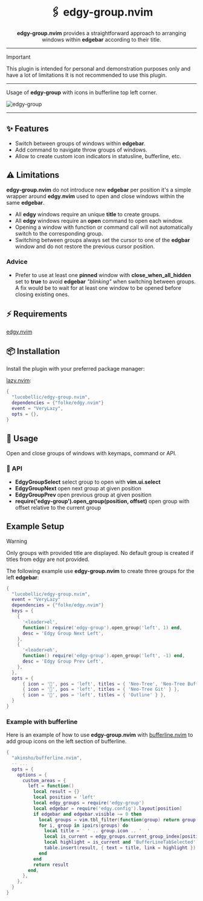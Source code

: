 <h1 align="center">
  🖇️ edgy-group.nvim
</h1>

<p align="center"><b>edgy-group.nvim</b> provides a straightforward approach to arranging windows within <b>edgebar</b> according to their title.</p>

---

> [!IMPORTANT]
> This plugin is intended for personal and demonstration purposes only and have a lot of limitations
> It is not recommended to use this plugin.

---

Usage of **edgy-group** with icons in bufferline top left corner.

![edgy-group](https://github.com/lucobellic/edgy-group.nvim/assets/6067072/a47a6e7f-17fb-4f2a-8116-904c89fa8da3)

---

## ✨ Features

- Switch between groups of windows within **edgebar**.
- Add command to navigate throw groups of windows.
- Allow to create custom icon indicators in statusline, bufferline, etc.

## ⚠️ Limitations

**edgy-group.nvim** do not introduce new **edgebar** per position it's a simple wrapper around **edgy.nvim** used to open and close windows within the same **edgebar**.

- All **edgy** windows require an unique **title** to create groups.
- All **edgy** windows require an **open** command to open each window.
- Opening a window with function or command call will not automatically switch to the corresponding group.
- Switching between groups always set the cursor to one of the **edgbar** window and do not restore the previous cursor position.

### Advice

- Prefer to use at least one **pinned** window with **close_when_all_hidden** set to **true** to avoid **edgebar** _"blinking"_ when switching between groups.
  A fix would be to wait for at least one window to be opened before closing existing ones.

## ⚡️ Requirements

[edgy.nvim](https://github.com/folke/edgy.nvim)

## 📦️ Installation

Install the plugin with your preferred package manager:

[lazy.nvim]("https://github.com/folke/lazy.nvim"):

```lua
{
  "lucobellic/edgy-group.nvim",
  dependencies = {"folke/edgy.nvim"}
  event = "VeryLazy",
  opts = {},
}
```

## 🚀️ Usage

Open and close groups of windows with keymaps, command or API.

### 🔌 API

- **EdgyGroupSelect** select group to open with **vim.ui.select**
- **EdgyGroupNext <pos>** open next group at given position
- **EdgyGroupPrev <pos>** open previous group at given position
- **require('edgy-group').open_group(position, offset)** open group with offset relative to the current group

## Example Setup

> [!WARNING]
> Only groups with provided title are displayed.
> No default group is created if titles from edgy are not provided.

The following example use **edgy-group.nvim** to create three groups for the left **edgebar**:

```lua
{
  "lucobellic/edgy-group.nvim",
  event = "VeryLazy"
  dependencies = {"folke/edgy.nvim"}
  keys = {
    {
      '<leader>el',
      function() require('edgy-group').open_group('left', 1) end,
      desc = 'Edgy Group Next Left',
    },
    {
      '<leader>eh',
      function() require('edgy-group').open_group('left', -1) end,
      desc = 'Edgy Group Prev Left',
    },
  },
  opts = {
      { icon = '', pos = 'left', titles = { 'Neo-Tree', 'Neo-Tree Buffers' } },
      { icon = '', pos = 'left', titles = { 'Neo-Tree Git' } },
      { icon = '', pos = 'left', titles = { 'Outline' } },
  }
}
```

### Example with bufferline

Here is an example of how to use **edgy-group.nvim** with [bufferline.nvim](https://github.com/akinsho/bufferline.nvim) to add group icons on the left section of bufferline.

```lua
{
  "akinsho/bufferline.nvim",
  -- ...
  opts = {
    options = {
      custom_areas = {
        left = function()
          local result = {}
          local position = 'left'
          local edgy_groups = require('edgy-group')
          local edgebar = require('edgy.config').layout[position]
          if edgebar and edgebar.visible ~= 0 then
            local groups = vim.tbl_filter(function(group) return group.pos == position end, edgy_group.groups)
            for i, group in ipairs(groups) do
              local title = ' ' .. group.icon .. '  '
              local is_current = edgy_groups.current_group_index[position] == i
              local highlight = is_current and 'BufferLineTabSelected' or 'BufferLineTab'
              table.insert(result, { text = title, link = highlight })
            end
          end
          return result
        end,
      },
    },
  }
}
```
